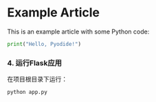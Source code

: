 # Example Article

This is an example article with some Python code:

```python
print("Hello, Pyodide!")

```


### 4. 运行Flask应用

在项目根目录下运行：

```bash
python app.py
```